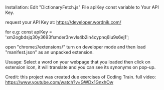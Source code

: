 Installation: 
Edit "DictionaryFetch.js" File apiKey const variable to Your API Key.

request your API Key at:
https://developer.wordnik.com/

for e.g: 
const apiKey = 'xm2ogbdsjq30y3693fsmder3nvvls4b2in4cypnq6lu9s6ej1';

open "chrome://extensions/" turn on developer mode and then load "manifest.json" as an unpacked extension.

Usuage:
Select a word on your webpage that you loaded then click on extension icon, it will translate and you can see its synonyms on pop-up.



Credit: this project was created due exercises of Coding Train.
full video: https://www.youtube.com/watch?v=GWDx1GnxhOw
